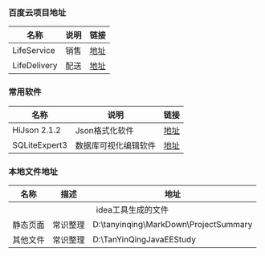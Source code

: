 


### 百度云项目地址
|名称|说明|链接|
|---|---|---|
|LifeService|销售|[地址](https://pan.baidu.com/disk/home?errno=0&errmsg=Auth%20Login%20Sucess&&bduss=&ssnerror=0&#list/vmode=list&path=%2F%E5%8E%8B%E7%BC%A9%E6%96%87%E4%BB%B6%E5%A4%B9%2F%E5%9C%A8%E5%BB%BA%E9%A1%B9%E7%9B%AE%2F%E9%82%BB%E4%BC%98%E7%BD%91%2F%E5%AE%A2%E6%88%B7%E7%AB%AF)|
|LifeDelivery|配送|[地址](https://pan.baidu.com/disk/home?errno=0&errmsg=Auth%20Login%20Sucess&&bduss=&ssnerror=0&#list/vmode=list&path=%2F%E5%8E%8B%E7%BC%A9%E6%96%87%E4%BB%B6%E5%A4%B9%2F%E5%9C%A8%E5%BB%BA%E9%A1%B9%E7%9B%AE%2F%E9%82%BB%E4%BC%98%E7%BD%91%2F%E9%85%8D%E9%80%81%E7%AB%AF)|


### 常用软件
|名称|说明|链接|
|---|---|---|
|HiJson 2.1.2|Json格式化软件|[地址](https://pan.baidu.com/disk/home?errno=0&errmsg=Auth%20Login%20Sucess&&bduss=&ssnerror=0&#list/vmode=list&path=%2F%E5%8E%8B%E7%BC%A9%E6%96%87%E4%BB%B6%E5%A4%B9%2F%E5%B8%B8%E7%94%A8%E7%9A%84%E5%BC%80%E5%8F%91%E8%BD%AF%E4%BB%B6)|
|SQLiteExpert3|数据库可视化编辑软件|[地址](https://pan.baidu.com/disk/home?errno=0&errmsg=Auth%20Login%20Sucess&&bduss=&ssnerror=0&#list/vmode=list&path=%2F%E5%8E%8B%E7%BC%A9%E6%96%87%E4%BB%B6%E5%A4%B9%2F%E5%B8%B8%E7%94%A8%E7%9A%84%E5%BC%80%E5%8F%91%E8%BD%AF%E4%BB%B6)|


### 本地文件地址
<table>
<thead>
<tr>
    <th>名称</th>
    <th>描述</th>
    <th>地址</th>
</tr>
</thead>
<tbody>

<tr>
    <td colspan="4" style="text-align: center">idea工具生成的文件</td>
</tr>
<tr>
    <td>静态页面</td>
    <td>常识整理</td>
    <td>D:\tanyinqing\MarkDown\ProjectSummary</td>
</tr>
<tr>
    <td>其他文件</td>
    <td>常识整理</td>
    <td>D:\TanYinQingJavaEEStudy</td>
</tr>


</tbody>
</table>

